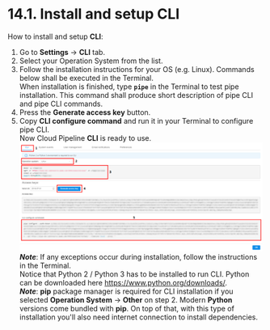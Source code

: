 # 14.1. Install and setup CLI

How to install and setup **CLI**:

1. Go to **Settings** → **CLI** tab.
2. Select your Operation System from the list.
3. Follow the installation instructions for your OS (e.g. Linux). Commands below shall be executed in the Terminal.  
    When installation is finished, type **`pipe`** in the Terminal to test pipe installation. This command shall produce short description of pipe CLI and pipe CLI commands.
4. Press the **Generate access key** button.
5. Copy **CLI configure command** and run it in your Terminal to configure pipe CLI.  
    Now Cloud Pipeline **CLI** is ready to use.  
    ![CP_InstallAndSetupCLI](attachments/InstallAndSetupCLI_1.png)  
    **_Note_**: If any exceptions occur during installation, follow the instructions in the Terminal.  
    Notice that Python 2 / Python 3 has to be installed to run CLI. Python can be downloaded here <https://www.python.org/downloads/>.  
    **_Note_**: **pip** package manager is required for CLI installation if you selected **Operation System** → **Other** on step 2. Modern **Python** versions come bundled with **pip**. On top of that, with this type of installation you'll also need internet connection to install dependencies.